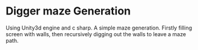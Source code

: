 # Digger maze Generation
Using Unity3d engine and c sharp. A simple maze generation. Firstly filling screen with walls, then recursively digging out the walls to leave a maze path.